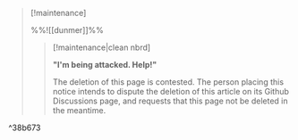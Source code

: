 > [!maintenance] 
> 
> %%![[dunmer]]%%
> 
> > [!maintenance|clean nbrd]
> > 
> > **"I'm being attacked. Help!"**
> > 
> > The deletion of this page is contested. The person placing this notice intends to dispute the deletion of this article on its Github Discussions page, and requests that this page not be deleted in the meantime.

^38b673
